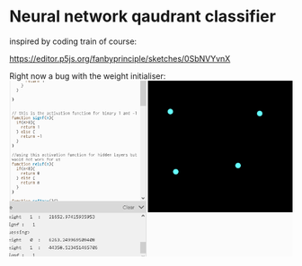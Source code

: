 # Neural network qaudrant classifier

inspired by coding train of course:

https://editor.p5js.org/fanbyprinciple/sketches/0SbNVYvnX

Right now a bug with the weight initialiser:
![](blue.png)